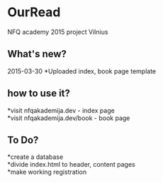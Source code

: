 OurRead
========================

NFQ academy 2015 project Vilnius

What's new?
--------------

2015-03-30
  *Uploaded index, book page template
  
how to use it?
---------------

  *visit nfqakademija.dev        - index page <br />
  *visit nfqakademija.dev/book   - book page

To Do?
---------------

  *create a database <br />
  *divide index.html to header, content pages  <br />
  *make working registration
